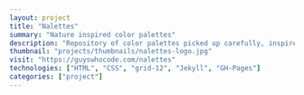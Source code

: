 ```yaml
---		
layout: project
title: "Nalettes"
summary: "Nature inspired color palettes"
description: "Repository of color palettes picked up carefully, inspired from nature."
thumbnail: "projects/thumbnails/nalettes-logo.jpg"
visit: "https://guyswhocode.com/nalettes"
technologies: ["HTML", "CSS", "grid-12", "Jekyll", "GH-Pages"]
categories: ["project"]
---
```

